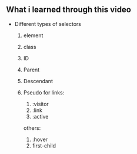## What i learned through this video

- Different types of selectors
    1. element
    2. class
    3. ID
    4. Parent
    5. Descendant
    6. Pseudo
        for links:
        1) :visitor
        2) :link
        3) :active

        others:
        1) :hover
        2) first-child 